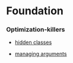 # Foundation

### Optimization-killers


- [hidden classes](https://richardartoul.github.io/jekyll/update/2015/04/26/hidden-classes.html)

- [managing arguments](https://github.com/petkaantonov/bluebird/wiki/Optimization-killers#3-managing-arguments)